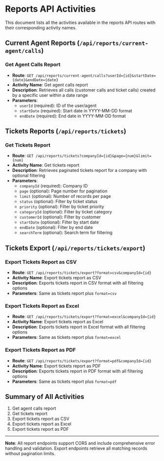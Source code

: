 # Reports API Activities

This document lists all the activities available in the reports API routes with their corresponding activity names.

## Current Agent Reports (`/api/reports/current-agent/calls`)

### Get Agent Calls Report
- **Route**: `GET /api/reports/current-agent/calls?userId={id}&startDate={date}&endDate={date}`
- **Activity Name**: Get agent calls report
- **Description**: Retrieves all calls (customer calls and ticket calls) created by a specific user within a date range
- **Parameters**:
  - `userId` (required): ID of the user/agent
  - `startDate` (required): Start date in YYYY-MM-DD format
  - `endDate` (required): End date in YYYY-MM-DD format

## Tickets Reports (`/api/reports/tickets`)

### Get Tickets Report
- **Route**: `GET /api/reports/tickets?companyId={id}&page={num}&limit={num}`
- **Activity Name**: Get tickets report
- **Description**: Retrieves paginated tickets report for a company with optional filtering
- **Parameters**:
  - `companyId` (required): Company ID
  - `page` (optional): Page number for pagination
  - `limit` (optional): Number of records per page
  - `status` (optional): Filter by ticket status
  - `priority` (optional): Filter by ticket priority
  - `categoryId` (optional): Filter by ticket category
  - `customerId` (optional): Filter by customer
  - `startDate` (optional): Filter by start date
  - `endDate` (optional): Filter by end date
  - `searchTerm` (optional): Search term for filtering

## Tickets Export (`/api/reports/tickets/export`)

### Export Tickets Report as CSV
- **Route**: `GET /api/reports/tickets/export?format=csv&companyId={id}`
- **Activity Name**: Export tickets report as CSV
- **Description**: Exports tickets report in CSV format with all filtering options
- **Parameters**: Same as tickets report plus `format=csv`

### Export Tickets Report as Excel
- **Route**: `GET /api/reports/tickets/export?format=excel&companyId={id}`
- **Activity Name**: Export tickets report as Excel
- **Description**: Exports tickets report in Excel format with all filtering options
- **Parameters**: Same as tickets report plus `format=excel`

### Export Tickets Report as PDF
- **Route**: `GET /api/reports/tickets/export?format=pdf&companyId={id}`
- **Activity Name**: Export tickets report as PDF
- **Description**: Exports tickets report in PDF format with all filtering options
- **Parameters**: Same as tickets report plus `format=pdf`

## Summary of All Activities

1. Get agent calls report
2. Get tickets report
3. Export tickets report as CSV
4. Export tickets report as Excel
5. Export tickets report as PDF

---

**Note**: All report endpoints support CORS and include comprehensive error handling and validation. Export endpoints retrieve all matching records without pagination limits.

